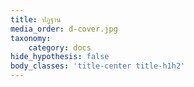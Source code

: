 ```yaml
---
title: ปฏฺฐาน
media_order: d-cover.jpg
taxonomy:
    category: docs
hide_hypothesis: false
body_classes: 'title-center title-h1h2'
---
```


